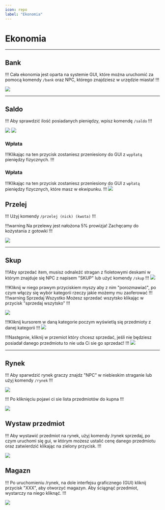 ```yaml
---
icon: repo
label: "Ekonomia"
---
```


# Ekonomia

---
## Bank
!!! Cała ekonomia jest oparta na systemie GUI, które można uruchomić za 
pomocą komendy `/bank` oraz NPC, którego znajdziesz w urzędzie miasta!
!!!

![](https://i.imgur.com/TM7Y2Vj.png)

---
## Saldo
!!! Aby sprawdzić ilość posiadanych pieniędzy, wpisz komendę `/saldo` 
!!!

![](https://i.imgur.com/JycGCBa.png)
![](https://i.imgur.com/ALxo2Hl.png)

### Wpłata
!!!Klikając na ten przycisk zostaniesz przeniesiony do GUI z `wypłatą` pieniędzy fizycznych.
!!!
### Wpłata
!!!Klikając na ten przycisk zostaniesz przeniesiony do GUI z `wpłatą` pieniędzy fizycznych, które masz w ekwipunku.
!!!
![](https://i.imgur.com/3LqAJoz.png)

## Przelej
!!!
Użyj komendy `/przelej (nick) (kwota)`
!!!

!!!warning
Na przelewy jest nałożona 5% prowizja! Zachęcamy do kożystania z gotowki
!!!

![](https://i.imgur.com/kERBWqX.png)

---

## Skup
!!!Aby sprzedać item, musisz odnaleźć stragan z fioletowymi deskami w którym znajduje się NPC z napisem "SKUP" lub użyć komendy `/skup`
!!!
![](https://i.imgur.com/6nUVCOT.png)

!!!Kliknij w niego prawym przyciskiem myszy aby z nim "porozmawiać", po czym włączy się wybór kategorii rzeczy jakie możemy mu zaoferować
!!!
!!!warning Sprzedaj Wszystko
Możesz sprzedać wszytsko klikając w przycisk "sprzedaj wszytsko"
!!!

![](https://i.imgur.com/6qGHFPn.png)

!!!Kliknij kursorem w daną kategorie poczym wyświetlą się przedmioty z danej kategorii
!!!
![](https://i.imgur.com/vEU6rOz.png)

!!!Następnie, kliknij w przemiot który chcesz sprzedać, jeśli nie będziesz posiadał danego przedmiotu to nie uda Ci sie go sprzedać!
!!!
![](https://i.imgur.com/fxbHstg.png)

---

## Rynek

!!! 
Aby sparwdzić rynek graczy znajdz "NPC" w niebieskim straganie lub użyj komendy `/rynek`
!!!

![](https://i.imgur.com/yoKkEpw.png)

!!!
Po kliknięciu pojawi ci sie lista przedmiotów do kupna
!!!

![](https://i.imgur.com/png.png)

## Wystaw przedmiot

!!!
Aby wystawić przedmiot na rynek, użyj komendy /rynek sprzedaj, po czym uruchomi 
się gui, w którym możesz ustalić cenę danego przedmiotu oraz zatwierdzić klikając 
na zielony przycisk.
!!!

![](https://i.imgur.com/png.png)

## Magazn

!!!
Po uruchomieniu /rynek, na dole interfejsu graficznego (GUI) kliknij przycisk "XXX", 
aby otworzyć magazyn. Aby ściągnąć przedmiot, wystarczy na niego kliknąć.
!!!

![](https://i.imgur.com/png.png)